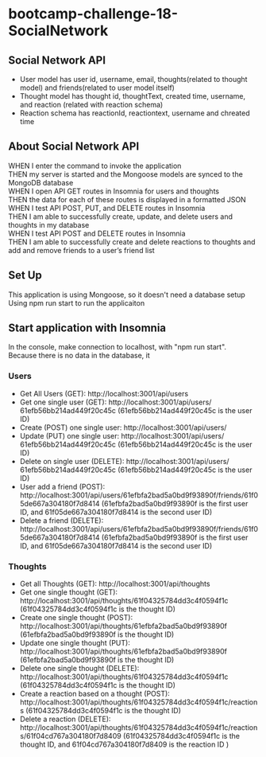 # bootcamp-challenge-18-SocialNetwork

## Social Network API
- User model has user id, username, email, thoughts(related to thought model) and friends(related to user model itself)
- Thought model has thought id, thoughtText, created time, username, and reaction (related with reaction schema)
- Reaction schema has reactionId, reactiontext, username and chreated time

## About Social Network API
WHEN I enter the command to invoke the application<br/>
THEN my server is started and the Mongoose models are synced to the MongoDB database<br/>
WHEN I open API GET routes in Insomnia for users and thoughts<br/>
THEN the data for each of these routes is displayed in a formatted JSON<br/>
WHEN I test API POST, PUT, and DELETE routes in Insomnia<br/>
THEN I am able to successfully create, update, and delete users and thoughts in my database<br/>
WHEN I test API POST and DELETE routes in Insomnia<br/>
THEN I am able to successfully create and delete reactions to thoughts and add and remove friends to a user’s friend list<br/>

## Set Up
This application is using Mongoose, so it doesn't need a database setup<br/>
Using npm run start to run the applicaiton

## Start application with Insomnia
In the console, make connection to localhost, with "npm run start". <br/>
Because there is no data in the database, it

### Users
- Get All Users (GET): http://localhost:3001/api/users
- Get one single user (GET): http://localhost:3001/api/users/ 61efb56bb214ad449f20c45c (61efb56bb214ad449f20c45c is the user ID)
- Create (POST) one single user: http://localhost:3001/api/users/
- Update (PUT) one single user: http://localhost:3001/api/users/ 61efb56bb214ad449f20c45c (61efb56bb214ad449f20c45c is the user ID)
- Delete on single user (DELETE): http://localhost:3001/api/users/ 61efb56bb214ad449f20c45c (61efb56bb214ad449f20c45c is the user ID)
- User add a friend (POST): http://localhost:3001/api/users/61efbfa2bad5a0bd9f93890f/friends/61f05de667a304180f7d8414 (61efbfa2bad5a0bd9f93890f is the first user ID, and 61f05de667a304180f7d8414 is the second user ID)
- Delete a friend (DELETE):  http://localhost:3001/api/users/61efbfa2bad5a0bd9f93890f/friends/61f05de667a304180f7d8414 (61efbfa2bad5a0bd9f93890f is the first user ID, and 61f05de667a304180f7d8414 is the second user ID)
 
### Thoughts
- Get all Thoughts (GET): http://localhost:3001/api/thoughts
- Get one single thought (GET): http://localhost:3001/api/thoughts/61f04325784dd3c4f0594f1c (61f04325784dd3c4f0594f1c is the thought ID)
- Create one single thought (POST): http://localhost:3001/api/thoughts/61efbfa2bad5a0bd9f93890f (61efbfa2bad5a0bd9f93890f is the thought ID)
- Update one single thought (PUT): http://localhost:3001/api/thoughts/61efbfa2bad5a0bd9f93890f (61efbfa2bad5a0bd9f93890f is the thought ID)
- Delete one single thought (DELETE): http://localhost:3001/api/thoughts/61f04325784dd3c4f0594f1c (61f04325784dd3c4f0594f1c is the thought ID)
- Create a reaction based on a thought (POST): http://localhost:3001/api/thoughts/61f04325784dd3c4f0594f1c/reactions (61f04325784dd3c4f0594f1c is the thought ID)
- Delete a reaction (DELETE): http://localhost:3001/api/thoughts/61f04325784dd3c4f0594f1c/reactions/61f04cd767a304180f7d8409 (61f04325784dd3c4f0594f1c is the thought ID, and 61f04cd767a304180f7d8409 is the reaction ID )
